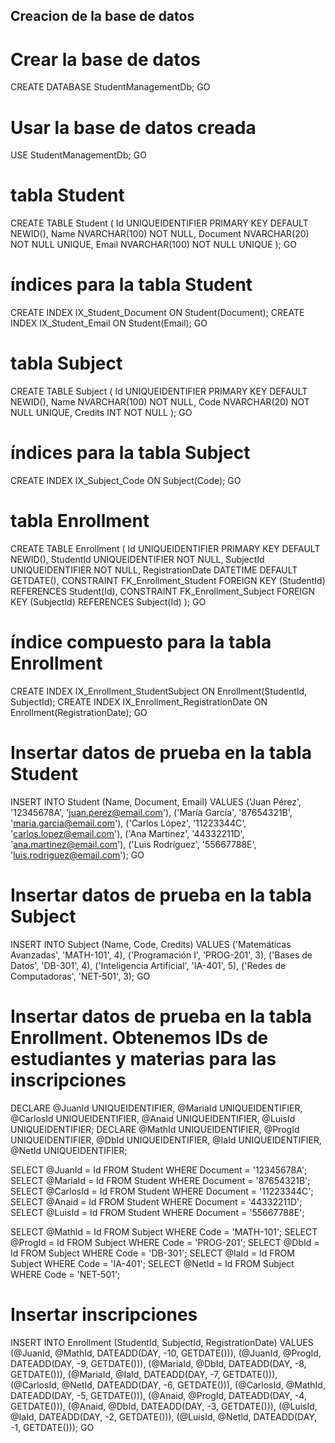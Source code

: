## Creacion de la base de datos

# Crear la base de datos
CREATE DATABASE StudentManagementDb;
GO

# Usar la base de datos creada
USE StudentManagementDb;
GO

# tabla Student
CREATE TABLE Student (
    Id UNIQUEIDENTIFIER PRIMARY KEY DEFAULT NEWID(),
    Name NVARCHAR(100) NOT NULL,
    Document NVARCHAR(20) NOT NULL UNIQUE,
    Email NVARCHAR(100) NOT NULL UNIQUE
);
GO

# índices para la tabla Student
CREATE INDEX IX_Student_Document ON Student(Document);
CREATE INDEX IX_Student_Email ON Student(Email);
GO

# tabla Subject
CREATE TABLE Subject (
    Id UNIQUEIDENTIFIER PRIMARY KEY DEFAULT NEWID(),
    Name NVARCHAR(100) NOT NULL,
    Code NVARCHAR(20) NOT NULL UNIQUE,
    Credits INT NOT NULL
);
GO

# índices para la tabla Subject
CREATE INDEX IX_Subject_Code ON Subject(Code);
GO

# tabla Enrollment
CREATE TABLE Enrollment (
    Id UNIQUEIDENTIFIER PRIMARY KEY DEFAULT NEWID(),
    StudentId UNIQUEIDENTIFIER NOT NULL,
    SubjectId UNIQUEIDENTIFIER NOT NULL,
    RegistrationDate DATETIME DEFAULT GETDATE(),
    CONSTRAINT FK_Enrollment_Student FOREIGN KEY (StudentId) REFERENCES Student(Id),
    CONSTRAINT FK_Enrollment_Subject FOREIGN KEY (SubjectId) REFERENCES Subject(Id)
);
GO

# índice compuesto para la tabla Enrollment
CREATE INDEX IX_Enrollment_StudentSubject ON Enrollment(StudentId, SubjectId);
CREATE INDEX IX_Enrollment_RegistrationDate ON Enrollment(RegistrationDate);
GO

# Insertar datos de prueba en la tabla Student
INSERT INTO Student (Name, Document, Email) VALUES
('Juan Pérez', '12345678A', 'juan.perez@email.com'),
('María García', '87654321B', 'maria.garcia@email.com'),
('Carlos López', '11223344C', 'carlos.lopez@email.com'),
('Ana Martínez', '44332211D', 'ana.martinez@email.com'),
('Luis Rodríguez', '55667788E', 'luis.rodriguez@email.com');
GO

# Insertar datos de prueba en la tabla Subject
INSERT INTO Subject (Name, Code, Credits) VALUES
('Matemáticas Avanzadas', 'MATH-101', 4),
('Programación I', 'PROG-201', 3),
('Bases de Datos', 'DB-301', 4),
('Inteligencia Artificial', 'IA-401', 5),
('Redes de Computadoras', 'NET-501', 3);
GO

# Insertar datos de prueba en la tabla Enrollment. Obtenemos IDs de estudiantes y materias para las inscripciones
DECLARE @JuanId UNIQUEIDENTIFIER, @MariaId UNIQUEIDENTIFIER, @CarlosId UNIQUEIDENTIFIER, @Anaid UNIQUEIDENTIFIER, @LuisId UNIQUEIDENTIFIER;
DECLARE @MathId UNIQUEIDENTIFIER, @ProgId UNIQUEIDENTIFIER, @DbId UNIQUEIDENTIFIER, @IaId UNIQUEIDENTIFIER, @NetId UNIQUEIDENTIFIER;

SELECT @JuanId = Id FROM Student WHERE Document = '12345678A';
SELECT @MariaId = Id FROM Student WHERE Document = '87654321B';
SELECT @CarlosId = Id FROM Student WHERE Document = '11223344C';
SELECT @Anaid = Id FROM Student WHERE Document = '44332211D';
SELECT @LuisId = Id FROM Student WHERE Document = '55667788E';

SELECT @MathId = Id FROM Subject WHERE Code = 'MATH-101';
SELECT @ProgId = Id FROM Subject WHERE Code = 'PROG-201';
SELECT @DbId = Id FROM Subject WHERE Code = 'DB-301';
SELECT @IaId = Id FROM Subject WHERE Code = 'IA-401';
SELECT @NetId = Id FROM Subject WHERE Code = 'NET-501';

# Insertar inscripciones
INSERT INTO Enrollment (StudentId, SubjectId, RegistrationDate) VALUES
(@JuanId, @MathId, DATEADD(DAY, -10, GETDATE())),
(@JuanId, @ProgId, DATEADD(DAY, -9, GETDATE())),
(@MariaId, @DbId, DATEADD(DAY, -8, GETDATE())),
(@MariaId, @IaId, DATEADD(DAY, -7, GETDATE())),
(@CarlosId, @NetId, DATEADD(DAY, -6, GETDATE())),
(@CarlosId, @MathId, DATEADD(DAY, -5, GETDATE())),
(@Anaid, @ProgId, DATEADD(DAY, -4, GETDATE())),
(@Anaid, @DbId, DATEADD(DAY, -3, GETDATE())),
(@LuisId, @IaId, DATEADD(DAY, -2, GETDATE())),
(@LuisId, @NetId, DATEADD(DAY, -1, GETDATE()));
GO